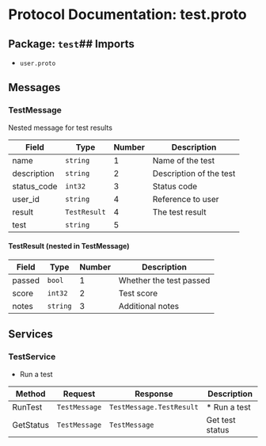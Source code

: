 # Protocol Documentation: test.proto

## Package: `test`## Imports 

- `user.proto`

## Messages

### TestMessage

Nested message for test results

| Field | Type | Number | Description |
|-------|------|--------|-------------|
| name | `string` | 1 | Name of the test |
| description | `string` | 2 | Description of the test |
| status_code | `int32` | 3 | Status code |
| user_id | `string` | 4 | Reference to user |
| result | `TestResult` | 4 | The test result |
| test | `string` | 5 |  |

#### TestResult (nested in TestMessage)

| Field | Type | Number | Description |
|-------|------|--------|-------------|
| passed | `bool` | 1 | Whether the test passed |
| score | `int32` | 2 | Test score |
| notes | `string` | 3 | Additional notes |

## Services

### TestService

* Run a test

| Method | Request | Response | Description |
|--------|---------|----------|-------------|
| RunTest | `TestMessage` | `TestMessage.TestResult` | * Run a test |
| GetStatus | `TestMessage` | `TestMessage` | Get test status |

